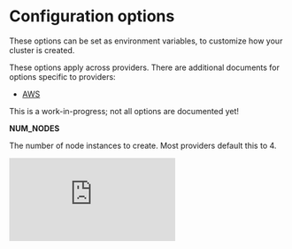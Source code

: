 # Configuration options

These options can be set as environment variables, to customize how your cluster is created.

These options apply across providers.  There are additional documents for options specific to providers:

* [AWS](aws/options.md)

This is a work-in-progress; not all options are documented yet!

**NUM_NODES**

The number of node instances to create.  Most providers default this to 4.

[![Analytics](https://kubernetes-site.appspot.com/UA-36037335-10/GitHub/cluster/options.md?pixel)]()
